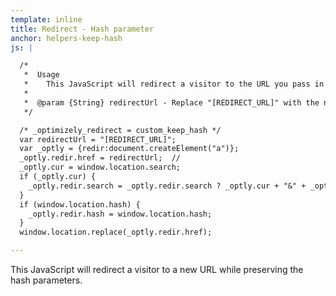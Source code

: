 ```yaml
---
template: inline
title: Redirect - Hash parameter
anchor: helpers-keep-hash
js: |

  /*
   *  Usage
   *    This JavaScript will redirect a visitor to the URL you pass in while preserving all hash parameters.  Be sure to include the protocol in the [REDIRECT_URL]
   *
   *  @param {String} redirectUrl - Replace "[REDIRECT_URL]" with the new URL.
   */

  /* _optimizely_redirect = custom_keep_hash */
  var redirectUrl = "[REDIRECT_URL]";
  var _optly = {redir:document.createElement("a")};
  _optly.redir.href = redirectUrl;  // 
  _optly.cur = window.location.search;
  if (_optly.cur) {
    _optly.redir.search = _optly.redir.search ? _optly.cur + "&" + _optly.redir.search.slice(1) : _optly.cur;
  }
  if (window.location.hash) {
    _optly.redir.hash = window.location.hash;
  }
  window.location.replace(_optly.redir.href);

---
```


This JavaScript will redirect a visitor to a new URL while preserving the hash parameters.
